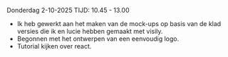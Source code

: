 Donderdag 2-10-2025
TIJD: 10.45 - 13.00
- Ik heb gewerkt aan het maken van de mock-ups op basis van de klad versies die ik en lucie hebben gemaakt met visily.
- Begonnen met het ontwerpen van een eenvoudig logo.
- Tutorial kijken over react.
